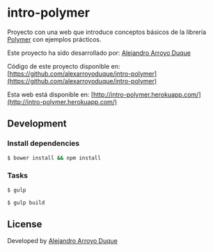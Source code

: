 # intro-polymer

Proyecto con una web que introduce conceptos básicos de la librería [Polymer](https://www.polymer-project.org/1.0/) con ejemplos prácticos.

Este proyecto ha sido desarrollado por: [Alejandro Arroyo Duque](http://alexarroyoduque.github.io/)

Código de este proyecto disponible en: [https://github.com/alexarroyoduque/intro-polymer](https://github.com/alexarroyoduque/intro-polymer)

Esta web está disponible en: [http://intro-polymer.herokuapp.com/](http://intro-polymer.herokuapp.com/)

## Development

### Install dependencies

```sh
$ bower install && npm install
```

### Tasks

```sh
$ gulp
```

```sh
$ gulp build
```

## License

Developed by [Alejandro Arroyo Duque](http://alexarroyoduque.github.io/)
